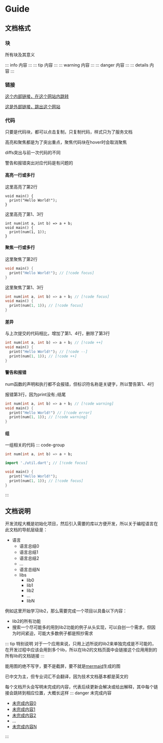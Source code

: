# Guide

## 文档格式

### 块

所有块及其意义

::: info
内容
:::
::: tip
内容
:::
::: warning
内容
:::
::: danger
内容
:::
::: details
内容
:::

### 链接

[这个内部链接，在这个网站内跳转](#文档格式)

[这是外部链接，跳出这个网站](https://github.com/instant-crush/stack)

### 代码

只要是代码块，都可以点击复制，只复制代码，样式只为了服务文档

高亮和聚焦都是为了突出重点，聚焦代码块在hover时会取消聚焦

diffs突出与前一次代码的不同

警告和报错突出对应代码是有问题的

#### 高亮一行或多行

这里高亮了第2行

```dart{2}
void main() {
  print("Hello World!");
}
```

这里高亮了第1、3行

```dart{1,3}
int num(int a, int b) => a + b;
void main() {
  print(num(1, 1));
}
```

#### 聚焦一行或多行

这里聚焦了第2行

```dart
void main() {
  print("Hello World!"); // [!code focus]
}
```

这里聚焦了第1、3行

```dart
int num(int a, int b) => a + b; // [!code focus]
void main() {
  print(num(1, 1)); // [!code focus]
}
```

#### 差异

与上次提交的代码相比，增加了第1、4行，删除了第3行

```dart
int num(int a, int b) => a + b; // [!code ++]
void main() {
  print("Hello World!"); // [!code --]
  print(num(1, 1)); // [!code ++]
}
```

#### 警告和报错

num函数的声明和执行都不会报错，但标识符名称是关键字，所以警告第1、4行

报错第3行，因为print没有`;`结尾

```dart
int num(int a, int b) => a + b; // [!code warning]
void main() {
  print("Hello World!") // [!code error]
  print(num(1, 1)); // [!code warning]
}
```

#### 组

一组相关的代码
::: code-group

```dart [util.dart]
int num(int a, int b) => a + b;
```

```dart [main.dart]
import './util.dart'; // [!code focus]

void main() {
  print("Hello World!");
  print(num(1, 1)); // [!code focus]
}
```

:::

## 文档说明

开发流程大概是初始化项目，然后引入需要的库以方便开发，所以关于编程语言在此文档的导航层级是：

- 语言
  - 语言总结0
  - 语言总结1
  - 语言总结2
  - ...
  - 语言总结N
  - libs
    - lib0
    - lib1
    - lib2
    - ...
    - libN

例如这里开始学习lib2，那么需要完成一个项目以具备以下内容：

- lib2的所有功能
- 搜索一个尽可能多的用到lib2功能的例子从头实现，可以自创一个需求，但因为时间紧迫，可能大多数例子都是照抄需求

::: tip 特别说明
对于一个应用来说，只用上述所说的lib2来单独完成是不可能的，在开发过程中应该会用到多个lib，所以在lib2的文档页面中会链接这个应用用到的所有lib的文档链接
:::

能用图的绝不写字，要不是截屏，要不就是[mermaid](https://mermaid.js.org)生成的图

已中文为主，但专业词汇不会翻译，因为技术文档基本都是英文的

每个文档开头会写明未完成的内容，代表后续更新会解决或给出解释，其中每个链接会跳转到相应位置，大概长这样
::: danger 未完成内容

- [未完成内容0](#)
- [未完成内容1](#)
- [未完成内容2](#)
- ...
- [未完成内容N](#)

:::
